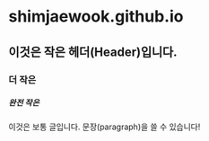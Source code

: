 # shimjaewook.github.io
## 이것은 작은 헤더(Header)입니다.
### 더 작은
##### 완전 작은

이것은 보통 글입니다. 문장(paragraph)을 쓸 수 있습니다!

#
